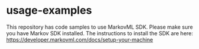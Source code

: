 # usage-examples
This repository has code samples to use MarkovML SDK. Please make sure you have Markov SDK installed.
The instructions to install the SDK are here: https://developer.markovml.com/docs/setup-your-machine
